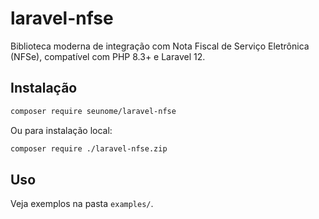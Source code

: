# laravel-nfse

Biblioteca moderna de integração com Nota Fiscal de Serviço Eletrônica (NFSe), compatível com PHP 8.3+ e Laravel 12.

## Instalação

```bash
composer require seunome/laravel-nfse
```

Ou para instalação local:

```bash
composer require ./laravel-nfse.zip
```

## Uso

Veja exemplos na pasta `examples/`.
